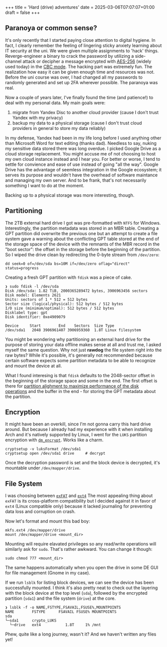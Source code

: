 +++
title = 'Hard (drive) adventures'
date = 2025-03-06T07:07:07+01:00
draft = false
+++

## Paranoya or common sense?

It's only recently that I started paying close attention to digital hygiene. In fact, I clearly remember the feeling of lingering sticky anxiety learning about IT security at the uni. We were given multiple assignments to 'hack' things. Reverge-engineer a binary to crack the password by utilizing a side-channel attack or decipher a message encrypted with [AES-256](https://en.wikipedia.org/wiki/Advanced_Encryption_Standard) (widely used today) in the [CBC mode](https://de.wikipedia.org/wiki/Cipher_Block_Chaining_Mode). The hacking part was extremely fun. The realization how easy it can be given enough time and resources was not. Before the uni course was over, I had changed all my passwords to randomly generated and set up 2FA wherever possible. The paranoya was real.

Now a couple of years later, I've finally found the time (and patience!) to deal with my personal data. My main goals were:

1. migrate from Yandex Disc to another cloud provider (cause I don't trust Yandex with my privacy)
2. backup my data to a physical storage (cause I don't trust cloud providers in general to store my data reliably)

In my defense, Yandex had been in my life long before I used anything other than Microsoft Word for text editing (thanks dad). Needless to say, nuking my sensitive data stored there was long overdue. I picked Google Drive as a cloud storage replacement. You might accuse me of not choosing to host my own cloud instance instead and I hear you. For better or worse, I tend to settle for convience and ease of use instead of going "all the way". Google Drive has the advantage of seemless integration in the Google ecosystem; it serves its purpose and wouldn't have the overhead of software maintance and managing my own server. And to be frank, that's not necessarily something I want to do at the moment.

Backing up to a physical storage was more interesting, though.

## Partitioning

The 2TB external hard drive I got was pre-formatted with `NTFS` for Windows. Interestingly, the partition metadata was stored in an MBR table. Creating a GPT partition did overwrite the previous one but an attempt to create a file system gave a warning about the conflicting GPT table stored at the end of the storage space of the device with the remnants of the MBR record in the "boot sector": the offset in the storage before the beginning of the partition. So I wiped the drive clean by redirecting the 0-byte stream from `/dev/zero`:

```
dd seek=0 of=/dev/sda bs=10M if=/dev/zero oflag="direct" status=progress
```

Creating a fresh GPT partition with `fdisk` was a piece of cake.

```
❯ sudo fdisk -l /dev/sda
Disk /dev/sda: 1.82 TiB, 2000365289472 bytes, 3906963456 sectors
Disk model: Elements 2621
Units: sectors of 1 * 512 = 512 bytes
Sector size (logical/physical): 512 bytes / 512 bytes
I/O size (minimum/optimal): 512 bytes / 512 bytes
Disklabel type: gpt
Disk identifier: 0xe4909079

Device     Start        End    Sectors  Size Type
/dev/sda1   2048 3906961407 3906959360  1.8T Linux filesystem
```

You might be wondering why partitioning an external hard drive for the purpose of storing your data offline makes sense at all and trust me, I asked myself the same question. Why not just **rawdog** the file system right into the raw bytes? While it's possible, it's generally not recommended because certain software expects some partition metadata to be able to recognize and mount the device at all.

What I found interesing is that `fdisk` defaults to the 2048-sector offset in the beginning of the storage space and some in the end. The first offset is there for [partition alighment to maximize performance of the disk operations](https://www.thomas-krenn.com/en/wiki/Partition_Alignment_detailed_explanation) and the buffer in the end - for storing the GPT metadata about the partition.

## Encryption

It might have been an overkill, since I'm not gonna carry this hard drive around. But because I already had my experience with it when installing Arch and it's natively supported by Linux, I went for the `LUKS` partition encryption with [`dm_encrypt`](https://wiki.archlinux.org/title/Dm-crypt/Encrypting_an_entire_system). Works like a charm.

```
cryptsetup -v luksFormat /dev/sda1
cryptsetup open /dev/sda1 drive     # decrypt
```

Once the decryption password is set and the block device is decrypted, it's mountable under `/dev/mapper/drive`.


## File System

I was choosing between [`exFAT`](https://en.wikipedia.org/wiki/ExFAT) and [`ext4`](https://wiki.archlinux.org/title/Ext4) The most appealing thing about `exFAT` is its cross-platform compatibility but I decided against it in favor of `ext4` (Linux compatible only) because it lacked journaling for preventing data loss and corruption on crash.

Now let's format and mount this bad boy:

```
mkfs.ext4 /dev/mapper/drive
mount /dev/mapper/drive <mount_dir>
```

Mounting will require elavated privileges so any read/write operations will similarly ask for `sudo`. That's rather awkward. You can change it though:

```
sudo chmod 777 <mount_dir>
```

The same happens automatically when you open the drive in some DE GUI for file management (Gnome in my case).

If we run `lsblk` for listing block devices, we can see the device has been successfully mounted. I think it's also pretty neat to check out the layering with the block device at the top level (`sda`), followed by the encrypted partition (`sda1`) and the file system (`drive`) at the core.

```
❯ lsblk -f -o NAME,FSTYPE,FSAVAIL,FSUSE%,MOUNTPOINTS
NAME        FSTYPE      FSAVAIL FSUSE% MOUNTPOINTS
sda
└─sda1      crypto_LUKS
  └─drive   ext4           1.8T     1% /mnt
```

Phew, quite like a long journey, wasn't it? And we haven't written any files yet!
